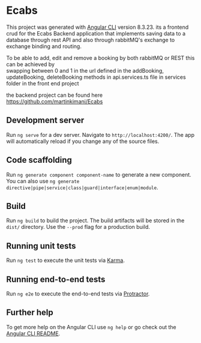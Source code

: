 # Ecabs

This project was generated with [Angular CLI](https://github.com/angular/angular-cli) version 8.3.23.
its a frontend crud for the Ecabs Backend application that implements saving data to a database through rest API and also through rabbitMQ's exchange to exchange binding and routing.

To be able to add, edit and remove a booking by both rabbitMQ or REST this can be achieved by  
swapping between 0 and 1 in the url defined in the addBooking, updateBooking, deleteBooking methods in api.services.ts file in services folder in the front end project

the backend project can be found here https://github.com/martinkimani/Ecabs

## Development server

Run `ng serve` for a dev server. Navigate to `http://localhost:4200/`. The app will automatically reload if you change any of the source files.

## Code scaffolding

Run `ng generate component component-name` to generate a new component. You can also use `ng generate directive|pipe|service|class|guard|interface|enum|module`.

## Build

Run `ng build` to build the project. The build artifacts will be stored in the `dist/` directory. Use the `--prod` flag for a production build.

## Running unit tests

Run `ng test` to execute the unit tests via [Karma](https://karma-runner.github.io).

## Running end-to-end tests

Run `ng e2e` to execute the end-to-end tests via [Protractor](http://www.protractortest.org/).

## Further help

To get more help on the Angular CLI use `ng help` or go check out the [Angular CLI README](https://github.com/angular/angular-cli/blob/master/README.md).
